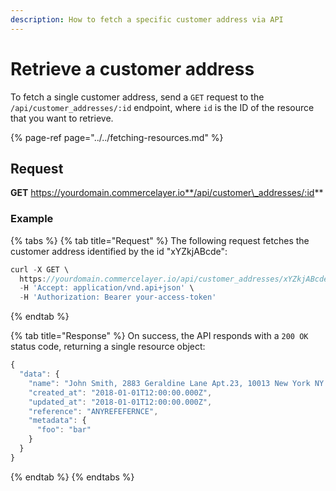 ```yaml
---
description: How to fetch a specific customer address via API
---
```


# Retrieve a customer address

To fetch a single customer address, send a `GET` request to the `/api/customer_addresses/:id` endpoint, where `id` is the ID of the resource that you want to retrieve.

{% page-ref page="../../fetching-resources.md" %}

## Request

**GET** https://yourdomain.commercelayer.io**/api/customer\_addresses/:id**

### **Example**

{% tabs %}
{% tab title="Request" %}
The following request fetches the customer address identified by the id "xYZkjABcde":

```javascript
curl -X GET \
  https://yourdomain.commercelayer.io/api/customer_addresses/xYZkjABcde \
  -H 'Accept: application/vnd.api+json' \
  -H 'Authorization: Bearer your-access-token'
```
{% endtab %}

{% tab title="Response" %}
On success, the API responds with a `200 OK` status code, returning a single resource object:

```javascript
{
  "data": {
    "name": "John Smith, 2883 Geraldine Lane Apt.23, 10013 New York NY (US) (212) 646-338-1228",
    "created_at": "2018-01-01T12:00:00.000Z",
    "updated_at": "2018-01-01T12:00:00.000Z",
    "reference": "ANYREFEFERNCE",
    "metadata": {
      "foo": "bar"
    }
  }
}
```
{% endtab %}
{% endtabs %}

